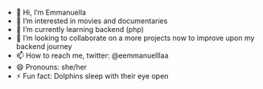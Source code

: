 - 👋 Hi, I’m Emmanuella
- 👀 I’m interested in movies and documentaries
- 🌱 I’m currently learning backend (php)
- 💞️ I’m looking to collaborate on a more projects now to improve upon my backend journey
- 📫 How to reach me, twitter: @eemmanuelllaa 
- 😄 Pronouns: she/her
- ⚡ Fun fact: Dolphins sleep with their eye open

<!---
emmanuellaAk/emmanuellaAk is a ✨ special ✨ repository because its `README.md` (this file) appears on your GitHub profile.
You can click the Preview link to take a look at your changes.
--->

